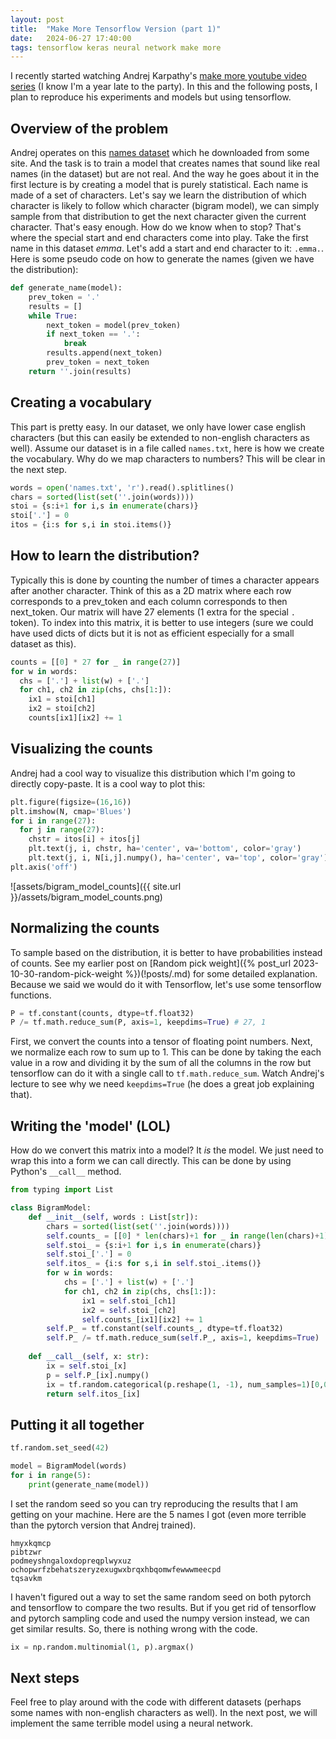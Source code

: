 ```yaml
---
layout: post
title:  "Make More Tensorflow Version (part 1)"
date:   2024-06-27 17:40:00
tags: tensorflow keras neural network make more
---
```


I recently started watching Andrej Karpathy's [make more youtube video series](https://www.youtube.com/playlist?list=PLAqhIrjkxbuWI23v9cThsA9GvCAUhRvKZ) (I know I'm a year late to the party). In this and the following posts, I plan to reproduce his experiments and models but using tensorflow. 


## Overview of the problem

Andrej operates on this [names dataset](https://github.com/karpathy/makemore/raw/master/names.txt) which he downloaded from some site. And the task is to train a model that creates names that sound like real names (in the dataset) but are not real. And the way he goes about it in the first lecture is by creating a model that is purely statistical. Each name is made of a set of characters. Let's say we learn the distribution of which character is likely to follow which character (bigram model), we can simply sample from that distribution to get the next character given the current character. That's easy enough. How do we know when to stop? That's where the special start and end characters come into play. Take the first name in this dataset *emma*. Let's add a start and end character to it: `.emma.`. Here is some pseudo code on how to generate the names (given we have the distribution):

```python
def generate_name(model):
    prev_token = '.'
    results = []
    while True:
        next_token = model(prev_token)
        if next_token == '.':
            break
        results.append(next_token)
        prev_token = next_token
    return ''.join(results)
```

## Creating a vocabulary

This part is pretty easy. In our dataset, we only have lower case english characters (but this can easily be extended to non-english characters as well). Assume our dataset is in a file called `names.txt`, here is how we create the vocabulary. Why do we map characters to numbers? This will be clear in the next step.

```python
words = open('names.txt', 'r').read().splitlines()
chars = sorted(list(set(''.join(words))))
stoi = {s:i+1 for i,s in enumerate(chars)}
stoi['.'] = 0
itos = {i:s for s,i in stoi.items()}
```

## How to learn the distribution?

Typically this is done by counting the number of times a character appears after another character. Think of this as a 2D matrix where each row corresponds to a prev_token and each column corresponds to then next_token. Our matrix will have 27 elements (1 extra for the special `.` token). To index into this matrix, it is better to use integers (sure we could have used dicts of dicts but it is not as efficient especially for a small dataset as this).

```python
counts = [[0] * 27 for _ in range(27)]
for w in words:
  chs = ['.'] + list(w) + ['.']
  for ch1, ch2 in zip(chs, chs[1:]):
    ix1 = stoi[ch1]
    ix2 = stoi[ch2]
    counts[ix1][ix2] += 1
```

## Visualizing the counts

Andrej had a cool way to visualize this distribution which I'm going to directly copy-paste. It is a cool way to plot this:

```python
plt.figure(figsize=(16,16))
plt.imshow(N, cmap='Blues')
for i in range(27):
  for j in range(27):
    chstr = itos[i] + itos[j]
    plt.text(j, i, chstr, ha='center', va='bottom', color='gray')
    plt.text(j, i, N[i,j].numpy(), ha='center', va='top', color='gray')
plt.axis('off')
```

![assets/bigram_model_counts]({{ site.url }}/assets/bigram_model_counts.png)

## Normalizing the counts

To sample based on the distribution, it is better to have probabilities instead of counts. See my earlier post on [Random pick weight]({% post_url 2023-10-30-random-pick-weight %})(!posts/.md) for some detailed explanation. Because we said we would do it with Tensorflow, let's use some tensorflow functions.

```python
P = tf.constant(counts, dtype=tf.float32)
P /= tf.math.reduce_sum(P, axis=1, keepdims=True) # 27, 1
```

First, we convert the counts into a tensor of floating point numbers. Next, we normalize each row to sum up to 1. This can be done by taking the each value in a row and dividing it by the sum of all the columns in the row but tensorflow can do it with a single call to `tf.math.reduce_sum`. Watch Andrej's lecture to see why we need `keepdims=True` (he does a great job explaining that).

## Writing the 'model' (LOL)

How do we convert this matrix into a model? It *is* the model. We just need to wrap this into a form we can call directly. This can be done by using Python's `__call__` method.

```python
from typing import List

class BigramModel:
    def __init__(self, words : List[str]):
        chars = sorted(list(set(''.join(words))))
        self.counts_ = [[0] * len(chars)+1 for _ in range(len(chars)+1)]
        self.stoi_ = {s:i+1 for i,s in enumerate(chars)}
        self.stoi_['.'] = 0
        self.itos_ = {i:s for s,i in self.stoi_.items()}
        for w in words:
            chs = ['.'] + list(w) + ['.']
            for ch1, ch2 in zip(chs, chs[1:]):
                ix1 = self.stoi_[ch1]
                ix2 = self.stoi_[ch2]
                self.counts_[ix1][ix2] += 1
        self.P_ = tf.constant(self.counts_, dtype=tf.float32)
        self.P_ /= tf.math.reduce_sum(self.P_, axis=1, keepdims=True)
    
    def __call__(self, x: str):
        ix = self.stoi_[x]
        p = self.P_[ix].numpy()
        ix = tf.random.categorical(p.reshape(1, -1), num_samples=1)[0,0].numpy()
        return self.itos_[ix]
```

## Putting it all together

```python
tf.random.set_seed(42)

model = BigramModel(words)
for i in range(5):
    print(generate_name(model))
```

I set the random seed so you can try reproducing the results that I am getting on your machine. Here are the 5 names I got (even more terrible than the pytorch version that Andrej trained). 

```
hmyxkqmcp
pibtzwr
podmeyshngaloxdopreqplwyxuz
ochopwrfzbehatszeryzexugwxbrqxhbqomwfewwwmeecpd
tqsavkm
```

I haven't figured out a way to set the same random seed on both pytorch and tensorflow to compare the two results. But if you get rid of tensorflow and pytorch sampling code and used the numpy version instead, we can get similar results. So, there is nothing wrong with the code.

```python
ix = np.random.multinomial(1, p).argmax()
```

## Next steps

Feel free to play around with the code with different datasets (perhaps some names with non-english characters as well). In the next post, we will implement the same terrible model using a neural network.